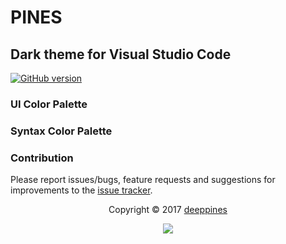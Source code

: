 # PINES
Dark theme for Visual Studio Code
---
[![GitHub version](https://badge.fury.io/gh/deeppines%2Fpines-visual-studio-code.svg)](https://github.com/deeppines/pines-visual-studio-code)


### UI Color Palette

### Syntax Color Palette

### Contribution
Please report issues/bugs, feature requests and suggestions for improvements to the [issue tracker](https://github.com/deeppines/pines-visual-studio-code/issues).

<p align="center">Copyright &copy; 2017 <a href="https://github.com/deeppines">deeppines</a></p>
<p align="center"><a href="https://github.com/deeppines/pines-visual-studio-code/blob/master/LICENSE"><img src="https://img.shields.io/badge/License-MIT-blue.svg" /></a></p>
